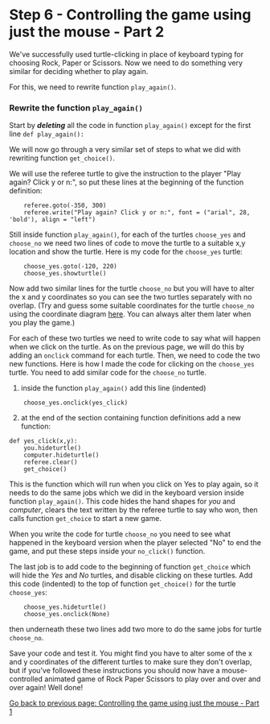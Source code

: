 # Step 6 - Controlling the game using just the mouse - Part 2

We've successfully used turtle-clicking in place of keyboard typing for choosing Rock, Paper or Scissors. Now we need to do something very similar for deciding whether to play again.

For this, we need to rewrite function ```play_again()```.

### Rewrite the function ```play_again()```

Start by _**deleting**_ all the code in function ```play_again()``` except for the first line ```def play_again():```

We will now go through a very similar set of steps to what we did with rewriting function ```get_choice()```.

We will use the referee turtle to give the instruction to the player "Play again? Click y or n:", so put these lines at the beginning of the function definition:
```
    referee.goto(-350, 300)
    referee.write("Play again? Click y or n:", font = ("arial", 28, 'bold'), align = "left")
```
Still inside function ```play_again()```, for each of the turtles ```choose_yes``` and ```choose_no``` we need two lines of code to move the turtle to a suitable x,y location and show the turtle. Here is my code for the ```choose_yes``` turtle:
```
    choose_yes.goto(-120, 220)
    choose_yes.showturtle()
```
Now add two similar lines for the turtle ```choose_no``` but you will have to alter the x and y coordinates so you can see the two turtles separately with no overlap. (Try and guess some suitable coordinates for the turtle ```choose_no``` using the coordinate diagram [here](../Step1-Make-Turtles/screen_grid.png). You can always alter them later when you play the game.)

For each of these two turtles we need to write code to say what will happen when we click on the turtle. As on the previous page, we will do this by adding an ```onclick``` command for each turtle. Then, we need to code the two new functions. Here is how I made the code for clicking on the ```choose_yes``` turtle. You need to add similar code for the ```choose_no``` turtle.
1. inside the function ```play_again()``` add this line (indented)
```
    choose_yes.onclick(yes_click)
```
2. at the end of the section containing function definitions add a new function:
```
def yes_click(x,y):
    you.hideturtle()
    computer.hideturtle()
    referee.clear()
    get_choice()
```
This is the function which will run when you click on Yes to play again, so it needs to do the same jobs which we did in the keyboard version inside function ```play_again()```. This code hides the hand shapes for *you* and *computer*, clears the text written by the referee turtle to say who won, then calls function ```get_choice``` to start a new game.

When you write the code for turtle ```choose_no``` you need to see what happened in the keyboard version when the player selected "No" to end the game, and put these steps inside your ```no_click()``` function.

The last job is to add code to the beginning of function ```get_choice``` which will hide the *Yes* and *No* turtles, and disable clicking on these turtles. Add this code (indented) to the top of function ```get_choice()``` for the turtle ```choose_yes```:
```
    choose_yes.hideturtle()
    choose_yes.onclick(None)
```

then underneath these two lines add two more to do the same jobs for turtle ```choose_no```.

Save your code and test it. You might find you have to alter some of the x and y coordinates of the different turtles to make sure they don't overlap, but if you've followed these instructions you should now have a mouse-controlled animated game of Rock Paper Scissors to play over and over and over again! Well done!

[Go back to previous page: Controlling the game using just the mouse - Part 1](README.md)
